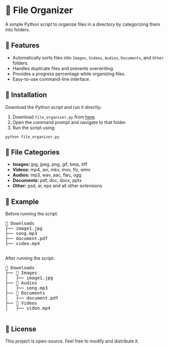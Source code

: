 <!DOCTYPE html>
<html>
<body>
    <h1>📂 File Organizer</h1>
    <p>A simple Python script to organize files in a directory by categorizing them into folders.</p>
    <h2>🚀 Features</h2>
    <ul>
        <li>Automatically sorts files into <code>Images</code>, <code>Videos</code>, <code>Audios</code>, <code>Documents</code>, and <code>Other</code> folders.</li>
        <li>Handles duplicate files and prevents overwriting.</li>
        <li>Provides a progress percentage while organizing files.</li>
        <li>Easy-to-use command-line interface.</li>
    </ul>
    <h2>📜 Installation</h2>
    <p>Download the Python script and run it directly:</p>
    <ol>
        <li>Download <code>file_organizer.py</code> from <a href="https://github.com/DilanHansaja/Simple_File_Organizer">here</a>.</li>
        <li>Open the command prompt and navigate to that folder.</li>
        <li>Run the script using:</li>
    </ol>
    <pre><code>python file_organizer.py</code></pre>
    <h2>📂 File Categories</h2>
    <ul>
        <li><strong>Images:</strong> jpg, jpeg, png, gif, bmp, tiff</li>
        <li><strong>Videos:</strong> mp4, avi, mkv, mov, flv, wmv</li>
        <li><strong>Audios:</strong> mp3, wav, aac, flac, ogg</li>
        <li><strong>Documents:</strong> pdf, doc, docx, pptx</li>
        <li><strong>Other:</strong> psd, ai, eps and all other extensions</li>
    </ul>
    <h2>📌 Example</h2>
    <p>Before running the script:</p>
    <pre>
📁 Downloads
├── image1.jpg
├── song.mp3
├── document.pdf
├── video.mp4
    </pre>
    <p>After running the script:</p>
    <pre>
📁 Downloads
├── 📂 Images
│   ├── image1.jpg
├── 📂 Audios
│   ├── song.mp3
├── 📂 Documents
│   ├── document.pdf
├── 📂 Videos
│   ├── video.mp4
    </pre>
    <h2>📝 License</h2>
    <p>This project is open-source. Feel free to modify and distribute it.</p>
</body>
</html>
